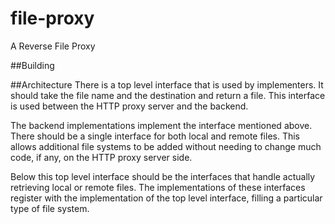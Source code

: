 # file-proxy
A Reverse File Proxy

##Building

##Architecture
There is a top level interface that is used by implementers. It should take the
file name and the destination and return a file. This interface is used between
the HTTP proxy server and the backend.

The backend implementations implement the interface mentioned above. There
should be a single interface for both local and remote files. This allows
additional file systems to be added without needing to change much code, if any,
on the HTTP proxy server side.

Below this top level interface should be the interfaces that handle actually
retrieving local or remote files. The implementations of these interfaces
register with the implementation of the top level interface, filling a
particular type of file system.

